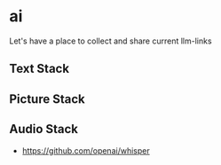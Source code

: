 # ai
Let's have a place to collect and share current llm-links

## Text Stack

## Picture Stack

## Audio Stack

- https://github.com/openai/whisper
